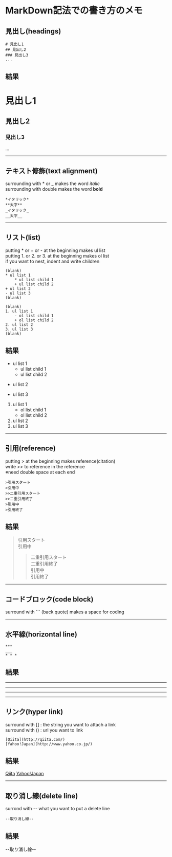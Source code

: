 # MarkDown記法での書き方のメモ    

## 見出し(headings)
```
# 見出し1
## 見出し2
### 見出し3
...
```

## 結果
# 見出し1
## 見出し2
### 見出し3
...


    
***



## テキスト修飾(text alignment)
surrounding with \* or \_ makes the word *italic*  
surrounding with double makes the word **bold**
```
*イタリック*
**太字**
_イタリック_
__太字__
```



***



## リスト(list)
putting \* or \+ or \- at the beginning makes ul list  
putting 1. or 2. or 3. at the beginning makes ol list  
if you want to nest, indent and write children
```
(blank)
* ul list 1
	* ul list child 1
	+ ul list child 2
+ ul list 2
- ul list 3
(blank)

(blank)
1. ul list 1
	- ol list child 1
	+ ol list child 2
2. ul list 2
3. ul list 3
(blank)
```
  
## 結果

* ul list 1
	* ul list child 1
	+ ul list child 2
+ ul list 2
- ul list 3

1. ul list 1
	- ol list child 1
	+ ol list child 2
2. ul list 2
3. ul list 3
  


  
***



## 引用(reference)
putting \> at the beginning makes reference(citation)  
write \>> to reference in the reference  
※need double space at each end
```
>引用スタート  
>引用中  
>>二重引用スタート  
>>二重引用終了
>引用中    
>引用終了  
```

## 結果

>引用スタート  
>引用中  
>>二重引用スタート  
>>二重引用終了  
>引用中  
>引用終了  



***



## コードブロック(code block)
surround with \``` (back quote) makes a space for coding  



***



## 水平線(horizontal line)
```
***
___
* * *
```

## 結果
***
___
* * *



***



## リンク(hyper link)
surround with \[] : the string you want to attach a link  
surround with \() : url you want to link
```
[Qiita](http://qiita.com/)
[Yahoo!Japan](http://www.yahoo.co.jp/)
```

## 結果

[Qiita](http://qiita.com/)
[Yahoo!Japan](http://www.yahoo.co.jp/)



***



## 取り消し線(delete line)
surrond with \-- what you want to put a delete line
```
--取り消し線--
```

## 結果

--取り消し線--



